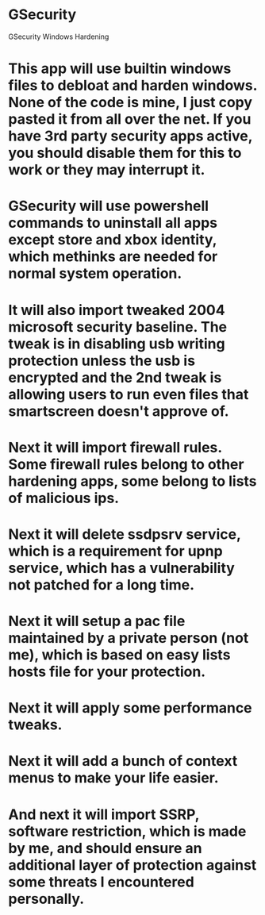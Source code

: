 # GSecurity
GSecurity Windows Hardening

# This app will use builtin windows files to debloat and harden windows. None of the code is mine, I just copy pasted it from all over the net. If you have 3rd party security apps active, you should disable them for this to work or they may interrupt it. 

# GSecurity will use powershell commands to uninstall all apps except store and xbox identity, which methinks are needed for normal system operation. 

# It will also import tweaked 2004 microsoft security baseline. The tweak is in disabling usb writing protection unless the usb is encrypted and the 2nd tweak is allowing users to run even files that smartscreen doesn't approve of. 

# Next it will import firewall rules. Some firewall rules belong to other hardening apps, some belong to lists of malicious ips. 

# Next it will delete ssdpsrv service, which is a requirement for upnp service, which has a vulnerability not patched for a long time.

# Next it will setup a pac file maintained by a private person (not me), which is based on easy lists hosts file for your protection. 

# Next it will apply some performance tweaks. 

# Next it will add a bunch of context menus to make your life easier. 

# And next it will import SSRP, software restriction, which is made by me, and should ensure an additional layer of protection against some threats I encountered personally.
